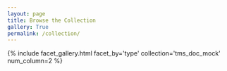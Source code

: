 ```yaml
---
layout: page
title: Browse the Collection
gallery: True
permalink: /collection/
---
```



{% include facet_gallery.html facet_by='type' collection='tms_doc_mock' num_column=2 %}
